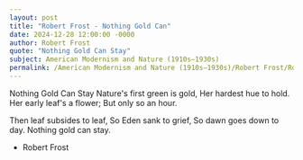 ```yaml
---
layout: post
title: "Robert Frost - Nothing Gold Can"
date: 2024-12-28 12:00:00 -0000
author: Robert Frost
quote: "Nothing Gold Can Stay"
subject: American Modernism and Nature (1910s–1930s)
permalink: /American Modernism and Nature (1910s–1930s)/Robert Frost/Robert Frost - Nothing Gold Can
---
```


Nothing Gold Can Stay
Nature's first green is gold,
Her hardest hue to hold.
Her early leaf's a flower;
But only so an hour.

Then leaf subsides to leaf,
So Eden sank to grief,
So dawn goes down to day.
Nothing gold can stay.

- Robert Frost
